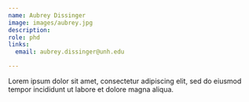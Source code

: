 ```yaml
---
name: Aubrey Dissinger
image: images/aubrey.jpg
description: 
role: phd
links:
  email: aubrey.dissinger@unh.edu

---
```


Lorem ipsum dolor sit amet, consectetur adipiscing elit, sed do eiusmod tempor incididunt ut labore et dolore magna aliqua.
